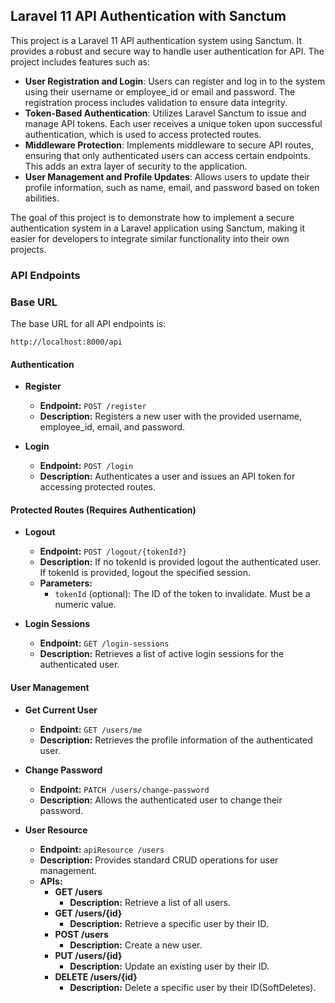 ## Laravel 11 API Authentication with Sanctum

This project is a Laravel 11 API authentication system using Sanctum. It provides a robust and secure way to handle user authentication for API. The project includes features such as:

- **User Registration and Login**: Users can register and log in to the system using their username or employee_id or email and password. The registration process includes validation to ensure data integrity.
- **Token-Based Authentication**: Utilizes Laravel Sanctum to issue and manage API tokens. Each user receives a unique token upon successful authentication, which is used to access protected routes.
- **Middleware Protection**: Implements middleware to secure API routes, ensuring that only authenticated users can access certain endpoints. This adds an extra layer of security to the application.
- **User Management and Profile Updates**: Allows users to update their profile information, such as name, email, and password based on token abilities.

The goal of this project is to demonstrate how to implement a secure authentication system in a Laravel application using Sanctum, making it easier for developers to integrate similar functionality into their own projects.


### API Endpoints

### Base URL

The base URL for all API endpoints is:

```
http://localhost:8000/api
```
#### Authentication

- **Register**
    - **Endpoint:** `POST /register`
    - **Description:** Registers a new user with the provided username, employee_id, email, and password.
    
- **Login**
    - **Endpoint:** `POST /login`
    - **Description:** Authenticates a user and issues an API token for accessing protected routes.

#### Protected Routes (Requires Authentication)

- **Logout**
    - **Endpoint:** `POST /logout/{tokenId?}`
    - **Description:** If no tokenId is provided logout the authenticated user. If tokenId is provided, logout the specified session.
    - **Parameters:**
        - `tokenId` (optional): The ID of the token to invalidate. Must be a numeric value.

- **Login Sessions**
    - **Endpoint:** `GET /login-sessions`
    - **Description:** Retrieves a list of active login sessions for the authenticated user.

#### User Management

- **Get Current User**
    - **Endpoint:** `GET /users/me`
    - **Description:** Retrieves the profile information of the authenticated user.

- **Change Password**
    - **Endpoint:** `PATCH /users/change-password`
    - **Description:** Allows the authenticated user to change their password.

- **User Resource**
    - **Endpoint:** `apiResource /users`
    - **Description:** Provides standard CRUD operations for user management.
    - **APIs:**
        - **GET /users**
            - **Description:** Retrieve a list of all users.
        - **GET /users/{id}**
            - **Description:** Retrieve a specific user by their ID.
        - **POST /users**
            - **Description:** Create a new user.
        - **PUT /users/{id}**
            - **Description:** Update an existing user by their ID.
        - **DELETE /users/{id}**
            - **Description:** Delete a specific user by their ID(SoftDeletes).
